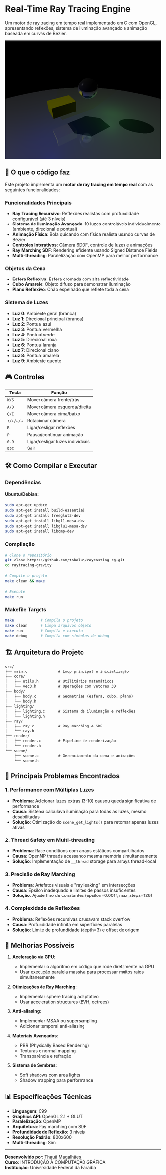 # Real-Time Ray Tracing Engine

Um motor de ray tracing em tempo real implementado em C com OpenGL, apresentando reflexões, sistema de iluminação avançado e animação baseada em curvas de Bézier.

![Ray Tracing Demo](assets/demo.png)

## 🚀 O que o código faz

Este projeto implementa um **motor de ray tracing em tempo real** com as seguintes funcionalidades:

### Funcionalidades Principais
- **Ray Tracing Recursivo**: Reflexões realistas com profundidade configurável (até 3 níveis)
- **Sistema de Iluminação Avançado**: 10 luzes controláveis individualmente (ambiente, direcional e pontual)
- **Animação Física**: Bola quicando com física realista usando curvas de Bézier
- **Controles Interativos**: Câmera 6DOF, controle de luzes e animações
- **Ray Marching SDF**: Rendering eficiente usando Signed Distance Fields
- **Multi-threading**: Paralelização com OpenMP para melhor performance

### Objetos da Cena
- **Esfera Reflexiva**: Esfera cromada com alta reflectividade
- **Cubo Amarelo**: Objeto difuso para demonstrar iluminação
- **Plano Reflexivo**: Chão espelhado que reflete toda a cena

### Sistema de Luzes
- **Luz 0**: Ambiente geral (branca)
- **Luz 1**: Direcional principal (branca)
- **Luz 2**: Pontual azul
- **Luz 3**: Pontual vermelha
- **Luz 4**: Pontual verde
- **Luz 5**: Direcional roxa
- **Luz 6**: Pontual laranja
- **Luz 7**: Direcional ciano
- **Luz 8**: Pontual amarela
- **Luz 9**: Ambiente quente

## 🎮 Controles

| Tecla | Função |
|-------|--------|
| `W/S` | Mover câmera frente/trás |
| `A/D` | Mover câmera esquerda/direita |
| `Q/E` | Mover câmera cima/baixo |
| `↑/↓/←/→` | Rotacionar câmera |
| `R` | Ligar/desligar reflexões |
| `P` | Pausar/continuar animação |
| `0-9` | Ligar/desligar luzes individuais |
| `ESC` | Sair |

## 🛠️ Como Compilar e Executar

### Dependências

#### Ubuntu/Debian:
```bash
sudo apt-get update
sudo apt-get install build-essential
sudo apt-get install freeglut3-dev
sudo apt-get install libgl1-mesa-dev
sudo apt-get install libglu1-mesa-dev
sudo apt-get install libomp-dev
```

### Compilação

```bash
# Clone o repositório
git clone https://github.com/tahaluh/raycasting-cg.git
cd raytracing-gravity

# Compile o projeto
make clean && make

# Execute
make run
```

### Makefile Targets

```bash
make            # Compila o projeto
make clean      # Limpa arquivos objeto
make run        # Compila e executa
make debug      # Compila com símbolos de debug
```

## 🏗️ Arquitetura do Projeto

```
src/
├── main.c              # Loop principal e inicialização
├── core/
│   ├── utils.h         # Utilitários matemáticos
│   └── vec3.h          # Operações com vetores 3D
├── body/
│   ├── body.c          # Geometrias (esfera, cubo, plano)
│   └── body.h
├── lighting/
│   ├── lighting.c      # Sistema de iluminação e reflexões
│   └── lighting.h
├── ray/
│   ├── ray.c           # Ray marching e SDF
│   └── ray.h
├── render/
│   ├── render.c        # Pipeline de renderização
│   └── render.h
└── scene/
    ├── scene.c         # Gerenciamento da cena e animações
    └── scene.h
```

## 🔧 Principais Problemas Encontrados

### 1. **Performance com Múltiplas Luzes**
- **Problema**: Adicionar luzes extras (3-10) causou queda significativa de performance
- **Causa**: Sistema calculava iluminação para todas as luzes, mesmo desabilitadas
- **Solução**: Otimização do `scene_get_lights()` para retornar apenas luzes ativas

### 2. **Thread Safety em Multi-threading**
- **Problema**: Race conditions com arrays estáticos compartilhados
- **Causa**: OpenMP threads acessando mesma memória simultaneamente
- **Solução**: Implementação de `__thread` storage para arrays thread-local

### 3. **Precisão de Ray Marching**
- **Problema**: Artefatos visuais e "ray leaking" em intersecções
- **Causa**: Epsilon inadequado e limites de passos insuficientes
- **Solução**: Ajuste fino de constantes (epsilon=0.001f, max_steps=128)

### 4. **Complexidade de Reflexões**
- **Problema**: Reflexões recursivas causavam stack overflow
- **Causa**: Profundidade infinita em superfícies paralelas
- **Solução**: Limite de profundidade (depth=3) e offset de origem

## 🚀 Melhorias Possíveis

1. **Aceleração via GPU**: 
   - Implementar o algoritmo em código que rode diretamente na GPU
   - Usar execução paralela massiva para processar muitos raios simultaneamente
   
2. **Otimizações de Ray Marching**:
   - Implementar sphere tracing adaptativo
   - Usar acceleration structures (BVH, octrees)

3. **Anti-aliasing**:
   - Implementar MSAA ou supersampling
   - Adicionar temporal anti-aliasing

4. **Materiais Avançados**:
   - PBR (Physically Based Rendering)
   - Texturas e normal mapping
   - Transparência e refração

5. **Sistema de Sombras**:
   - Soft shadows com area lights
   - Shadow mapping para performance

## 📊 Especificações Técnicas

- **Linguagem**: C99
- **Graphics API**: OpenGL 2.1 + GLUT
- **Paralelização**: OpenMP
- **Arquitetura**: Ray marching com SDF
- **Profundidade de Reflexão**: 3 níveis
- **Resolução Padrão**: 800x600
- **Multi-threading**: Sim 
---

**Desenvolvido por**: [Thauã Magalhães](https://github.com/tahaluh)  
**Curso**: INTRODUÇÃO À COMPUTAÇÃO GRÁFICA  
**Instituição**: Universidade Federal da Paraíba
